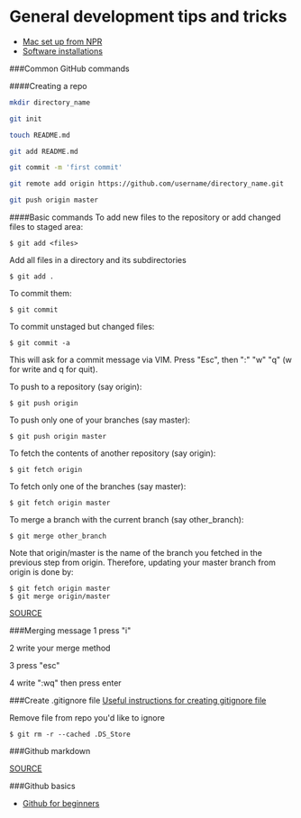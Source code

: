 # General development tips and tricks
* [Mac set up from NPR](http://blog.apps.npr.org/2013/06/06/how-to-setup-a-developers-environment.html)
* [Software installations](https://github.com/eklucas/NICAR_install)

###Common GitHub commands

####Creating a repo
```bash
mkdir directory_name

git init

touch README.md

git add README.md

git commit -m 'first commit'

git remote add origin https://github.com/username/directory_name.git

git push origin master
```

####Basic commands
To add new files to the repository or add changed files to staged area:
```
$ git add <files>
```
Add all files in a directory and its subdirectories
```
$ git add .
```
To commit them:
```
$ git commit
```
To commit unstaged but changed files:
```
$ git commit -a
```
This will ask for a commit message via VIM. Press "Esc", then ":" "w" "q" (w for write and q for quit).

To push to a repository (say origin):
```
$ git push origin
```
To push only one of your branches (say master):
```
$ git push origin master
```
To fetch the contents of another repository (say origin):
```
$ git fetch origin
```
To fetch only one of the branches (say master):
```
$ git fetch origin master
```
To merge a branch with the current branch (say other_branch):
```
$ git merge other_branch
```
Note that origin/master is the name of the branch you fetched in the previous step from origin. Therefore, updating your master branch from origin is done by:
```
$ git fetch origin master
$ git merge origin/master
```
[SOURCE](http://stackoverflow.com/questions/11019839/how-to-use-github-using-terminal-commands)

###Merging message
1 press "i"

2 write your merge method

3 press "esc"

4 write ":wq" then press enter

###Create .gitignore file
[Useful instructions for creating gitignore file](http://www.gpickin.com/index.cfm/blog/git-for-dummies-using-gitignore-files-to-exclude-certain-files-and-folders)

Remove file from repo you'd like to ignore
```
$ git rm -r --cached .DS_Store
```

###Github markdown

[SOURCE](https://help.github.com/articles/markdown-basics)

###Github basics
* [Github for beginners](http://readwrite.com/2013/09/30/understanding-github-a-journey-for-beginners-part-1#awesm=~oxo1ZxMiZHjClD)

